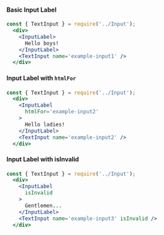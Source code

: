 #### Basic Input Label

```jsx
const { TextInput } = require('../Input');
  <div>
    <InputLabel>
      Hello boys!
    </InputLabel>
    <TextInput name='example-input1' />
  </div>
```

#### Input Label with `htmlFor`

```jsx
const { TextInput } = require('../Input');
  <div>
    <InputLabel
      htmlFor='example-input2'
    >
      Hello ladies!
    </InputLabel>
    <TextInput name='example-input2' />
  </div>
```

#### Input Label with isInvalid

```jsx
const { TextInput } = require('../Input');
  <div>
    <InputLabel
      isInvalid
    >
      Gentlemen...
    </InputLabel>
    <TextInput name='example-input3' isInvalid />
  </div>
```
